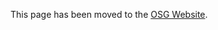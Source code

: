[title]:- "Acknowledging the OSG"

This page has been moved to the [OSG Website](https://osg-htc.org/acknowledging_osg).